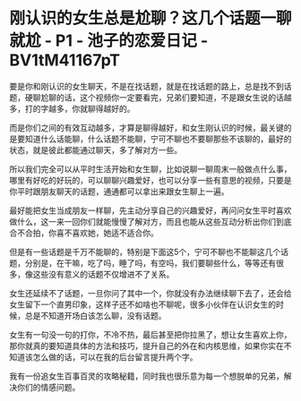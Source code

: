 # 刚认识的女生总是尬聊？这几个话题一聊就尬 - P1 - 池子的恋爱日记 - BV1tM41167pT

要是你和刚认识的女生聊天，不是在找话题，就是在找话题的路上，总是找不到话题，硬聊尬聊的话，这个视频你一定要看完，兄弟们要知道，不是跟女生说的话越多，打的字越多，你就聊得越好的。

而是你们之间的有效互动越多，才算是聊得越好，和女生刚认识的时候，最关键的是要知道什么话能聊，什么话题不能聊，宁可不聊也不要聊那些不该聊的，最好的状态，就是彼此都能通过聊天，多了解对方一些。

所以我们完全可以从平时生活开始和女生聊，比如说聊一聊周末一般做点什么事，哪里有好吃的好玩的，可以聊聊兴趣爱好，也可以分享一些有意思的视频，只要是你平时跟朋友聊天的话题，通通都可以拿出来跟女生聊上一遍。

最好能把女生当成朋友一样聊，先主动分享自己的兴趣爱好，再问问女生平时喜欢做什么，这一来一回你们就能慢慢了解对方，而且也能从这些互动分析出你们到底合不合拍，你喜不喜欢她，她适不适合你。

但是有一些话题是千万不能聊的，特别是下面这5个，宁可不聊也不能聊这几个话题，分别是，在干嘛，吃了吗，睡了吗，有空吗，我们要聊些什么，等等还有很多，像这些没有意义的话题不仅增进不了关系。

女生还延续不了话题，一旦你问了其中一个，你就没有办法继续聊下去了，还会给女生留下一个直男印象，这样子还不如啥也不聊呢，很多小伙伴在认识女生的时候，总是不知道开场白该怎么聊，没有话题。

女生有一句没一句的打你，不冷不热，最后甚至把你拉黑了，想让女生喜欢上你，那你就真的要知道具体的方法和技巧，提升自己的外在和内核思维，如果你实在不知道该怎么做的话，可以在我的后台留言提升两个字。

我有一份追女生百事百灵的攻略秘籍，同时我也很乐意为每一个想脱单的兄弟，解决你们的情感问题。